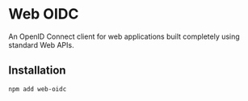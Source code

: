 # Web OIDC

An OpenID Connect client for web applications built completely using standard Web APIs.

## Installation

```sh
npm add web-oidc
```
